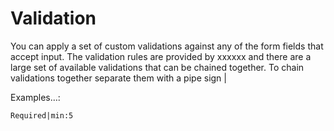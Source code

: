 # Validation

You can apply a set of custom validations against any of the form fields that accept input. The validation rules are provided by xxxxxx and there are a large set of available validations that can be chained together. To chain validations together separate them with a pipe sign \|

Examples…:

`Required|min:5`

